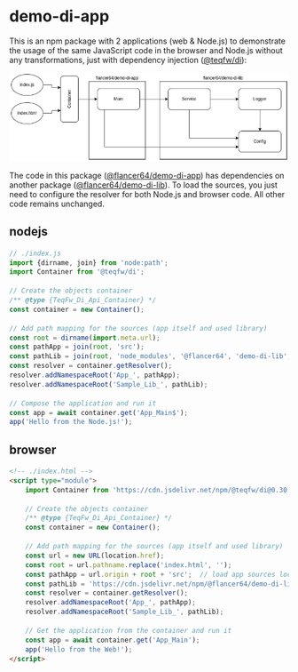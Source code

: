 # demo-di-app

This is an npm package with 2 applications (web & Node.js) to demonstrate the usage of the same JavaScript code in the
browser and Node.js without any transformations, just with dependency
injection ([@teqfw/di](https://github.com/teqfw/di)):

![packages](./assets/teqfw_di_demo_pkg.png)

The code in this package ([@flancer64/demo-di-app](https://github.com/flancer64/demo-di-app)) has dependencies on
another package ([@flancer64/demo-di-lib](https://github.com/flancer64/demo-di-lib)).
To load the sources, you just need to configure the resolver for both Node.js and browser code. All other code remains
unchanged.

## nodejs

```javascript
// ./index.js
import {dirname, join} from 'node:path';
import Container from '@teqfw/di';

// Create the objects container
/** @type {TeqFw_Di_Api_Container} */
const container = new Container();

// Add path mapping for the sources (app itself and used library)
const root = dirname(import.meta.url);
const pathApp = join(root, 'src');
const pathLib = join(root, 'node_modules', '@flancer64', 'demo-di-lib', 'src');
const resolver = container.getResolver();
resolver.addNamespaceRoot('App_', pathApp);
resolver.addNamespaceRoot('Sample_Lib_', pathLib);

// Compose the application and run it
const app = await container.get('App_Main$');
app('Hello from the Node.js!');
```

## browser

```html
<!-- ./index.html -->
<script type="module">
    import Container from 'https://cdn.jsdelivr.net/npm/@teqfw/di@0.30.0/+esm';

    // Create the objects container
    /** @type {TeqFw_Di_Api_Container} */
    const container = new Container();

    // Add path mapping for the sources (app itself and used library)
    const url = new URL(location.href);
    const root = url.pathname.replace('index.html', '');
    const pathApp = url.origin + root + 'src';  // load app sources locally
    const pathLib = 'https://cdn.jsdelivr.net/npm/@flancer64/demo-di-lib@0.2.0/+esm'; // load lib sources from CDN
    const resolver = container.getResolver();
    resolver.addNamespaceRoot('App_', pathApp);
    resolver.addNamespaceRoot('Sample_Lib_', pathLib);

    // Get the application from the container and run it
    const app = await container.get('App_Main');
    app('Hello from the Web!');
</script>
```